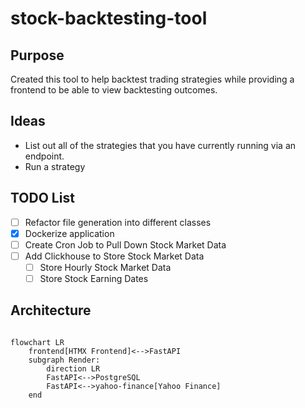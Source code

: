 # stock-backtesting-tool

## Purpose

Created this tool to help backtest trading strategies while providing a frontend to be able to view backtesting outcomes.

## Ideas

- List out all of the strategies that you have currently running via an endpoint.
- Run a strategy

## TODO List

- [ ] Refactor file generation into different classes
- [X] Dockerize application
- [ ] Create Cron Job to Pull Down Stock Market Data
- [ ] Add Clickhouse to Store Stock Market Data
  - [ ] Store Hourly Stock Market Data
  - [ ] Store Stock Earning Dates

## Architecture

```mermaid

flowchart LR
    frontend[HTMX Frontend]<-->FastAPI
    subgraph Render:
        direction LR
        FastAPI<-->PostgreSQL
        FastAPI<-->yahoo-finance[Yahoo Finance]
    end
```

